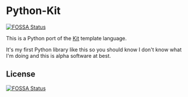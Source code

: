 # Python-Kit
[![FOSSA Status](https://app.fossa.io/api/projects/git%2Bgithub.com%2Fmyles%2Fpython-kit.svg?type=shield)](https://app.fossa.io/projects/git%2Bgithub.com%2Fmyles%2Fpython-kit?ref=badge_shield)


This is a Python port of the [Kit](https://codekitapp.com/help/kit/) template language.

It's my first Python library like this so you should know I don't know what I'm doing and this is alpha software at best.


## License
[![FOSSA Status](https://app.fossa.io/api/projects/git%2Bgithub.com%2Fmyles%2Fpython-kit.svg?type=large)](https://app.fossa.io/projects/git%2Bgithub.com%2Fmyles%2Fpython-kit?ref=badge_large)